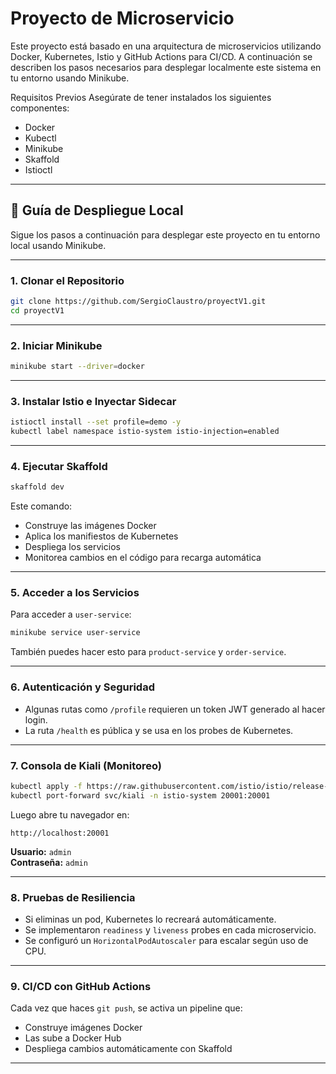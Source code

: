 # Proyecto de Microservicio

Este proyecto está basado en una arquitectura de microservicios utilizando Docker, Kubernetes, Istio y GitHub Actions para CI/CD. A continuación se describen los pasos necesarios para desplegar localmente este sistema en tu entorno usando Minikube.

Requisitos Previos
Asegúrate de tener instalados los siguientes componentes:

- Docker
- Kubectl
- Minikube
- Skaffold
- Istioctl

---

## 🚀 Guía de Despliegue Local

Sigue los pasos a continuación para desplegar este proyecto en tu entorno local usando Minikube.

---

### 1. Clonar el Repositorio

```bash
git clone https://github.com/SergioClaustro/proyectV1.git
cd proyectV1
```

---

### 2. Iniciar Minikube

```bash
minikube start --driver=docker
```

---

### 3. Instalar Istio e Inyectar Sidecar

```bash
istioctl install --set profile=demo -y
kubectl label namespace istio-system istio-injection=enabled
```

---

### 4. Ejecutar Skaffold

```bash
skaffold dev
```

Este comando:

- Construye las imágenes Docker
- Aplica los manifiestos de Kubernetes
- Despliega los servicios
- Monitorea cambios en el código para recarga automática

---

### 5. Acceder a los Servicios

Para acceder a `user-service`:

```bash
minikube service user-service
```

También puedes hacer esto para `product-service` y `order-service`.

---

### 6. Autenticación y Seguridad

- Algunas rutas como `/profile` requieren un token JWT generado al hacer login.
- La ruta `/health` es pública y se usa en los probes de Kubernetes.

---

### 7. Consola de Kiali (Monitoreo)

```bash
kubectl apply -f https://raw.githubusercontent.com/istio/istio/release-1.20/samples/addons/kiali.yaml
kubectl port-forward svc/kiali -n istio-system 20001:20001
```

Luego abre tu navegador en:

```
http://localhost:20001
```

**Usuario:** `admin`  
**Contraseña:** `admin`

---

### 8. Pruebas de Resiliencia

- Si eliminas un pod, Kubernetes lo recreará automáticamente.
- Se implementaron `readiness` y `liveness` probes en cada microservicio.
- Se configuró un `HorizontalPodAutoscaler` para escalar según uso de CPU.

---

### 9. CI/CD con GitHub Actions

Cada vez que haces `git push`, se activa un pipeline que:

- Construye imágenes Docker
- Las sube a Docker Hub
- Despliega cambios automáticamente con Skaffold

---
